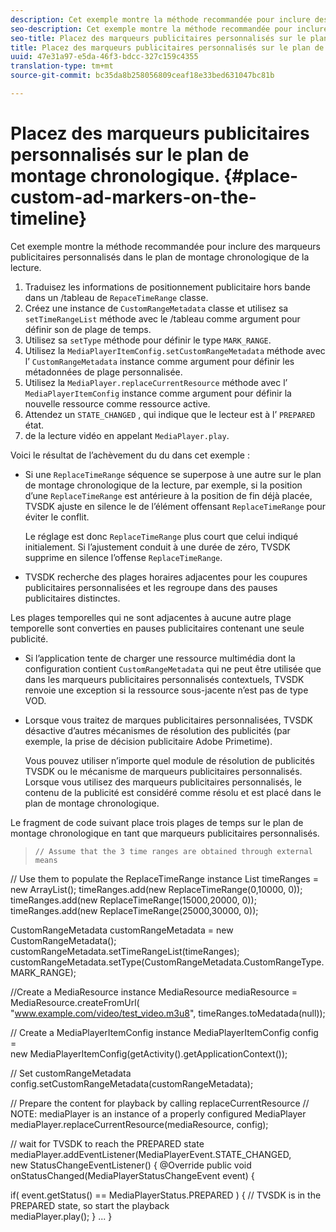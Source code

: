 ```yaml
---
description: Cet exemple montre la méthode recommandée pour inclure des marqueurs publicitaires personnalisés dans le plan de montage chronologique de la lecture.
seo-description: Cet exemple montre la méthode recommandée pour inclure des marqueurs publicitaires personnalisés dans le plan de montage chronologique de la lecture.
seo-title: Placez des marqueurs publicitaires personnalisés sur le plan de montage chronologique.
title: Placez des marqueurs publicitaires personnalisés sur le plan de montage chronologique.
uuid: 47e31a97-e5da-46f3-bdcc-327c159c4355
translation-type: tm+mt
source-git-commit: bc35da8b258056809ceaf18e33bed631047bc81b

---
```



# Placez des marqueurs publicitaires personnalisés sur le plan de montage chronologique. {#place-custom-ad-markers-on-the-timeline}

Cet exemple montre la méthode recommandée pour inclure des marqueurs publicitaires personnalisés dans le plan de montage chronologique de la lecture.

1. Traduisez les informations de positionnement publicitaire hors bande dans un /tableau de `RepaceTimeRange` classe.
1. Créez une instance de `CustomRangeMetadata` classe et utilisez sa `setTimeRangeList` méthode avec le /tableau comme argument pour définir son de plage de temps.
1. Utilisez sa `setType` méthode pour définir le type `MARK_RANGE`.
1. Utilisez la `MediaPlayerItemConfig.setCustomRangeMetadata` méthode avec l’ `CustomRangeMetadata` instance comme argument pour définir les métadonnées de plage personnalisée.
1. Utilisez la `MediaPlayer.replaceCurrentResource` méthode avec l’ `MediaPlayerItemConfig` instance comme argument pour définir la nouvelle ressource comme ressource active.
1. Attendez un `STATE_CHANGED` , qui indique que le lecteur est à l’ `PREPARED` état.
1. de la lecture vidéo en appelant `MediaPlayer.play`.

Voici le résultat de l’achèvement du  du dans cet exemple :

* Si une `ReplaceTimeRange` séquence se superpose à une autre sur le plan de montage chronologique de la lecture, par exemple, si la position  d’une `ReplaceTimeRange` est antérieure à la position de fin déjà placée, TVSDK ajuste en silence le de l’élément offensant `ReplaceTimeRange` pour éviter le conflit.

   Le réglage est donc `ReplaceTimeRange` plus court que celui indiqué initialement. Si l’ajustement conduit à une durée de zéro, TVSDK supprime en silence l’offense `ReplaceTimeRange`.

* TVSDK recherche des plages horaires adjacentes pour les coupures publicitaires personnalisées et les regroupe dans des pauses publicitaires distinctes.

Les plages temporelles qui ne sont adjacentes à aucune autre plage temporelle sont converties en pauses publicitaires contenant une seule publicité.

* Si l’application tente de charger une ressource multimédia dont la configuration contient `CustomRangeMetadata` qui ne peut être utilisée que dans les marqueurs publicitaires personnalisés contextuels, TVSDK renvoie une exception si la ressource sous-jacente n’est pas de type VOD.

* Lorsque vous traitez de marques publicitaires personnalisées, TVSDK désactive d’autres mécanismes de résolution des publicités (par exemple, la prise de décision publicitaire Adobe Primetime).

   Vous pouvez utiliser n’importe quel module de résolution de publicités TVSDK ou le mécanisme de marqueurs publicitaires personnalisés. Lorsque vous utilisez des marqueurs publicitaires personnalisés, le contenu de la publicité est considéré comme résolu et est placé dans le plan de montage chronologique.

Le fragment de code suivant place trois plages de temps sur le plan de montage chronologique en tant que marqueurs publicitaires personnalisés.
>```java>
>// Assume that the 3 time ranges are obtained through external means 
// Use them to populate the ReplaceTimeRange instance 
List<ReplaceTimeRange> timeRanges = new ArrayList<ReplaceTimeRange>(); 
timeRanges.add(new ReplaceTimeRange(0,10000, 0)); 
timeRanges.add(new ReplaceTimeRange(15000,20000, 0)); 
timeRanges.add(new ReplaceTimeRange(25000,30000, 0)); 

CustomRangeMetadata customRangeMetadata = new CustomRangeMetadata(); 
customRangeMetadata.setTimeRangeList(timeRanges); 
customRangeMetadata.setType(CustomRangeMetadata.CustomRangeType.MARK_RANGE); 

//Create a MediaResource instance 
MediaResource mediaResource = MediaResource.createFromUrl( 
       "www.example.com/video/test_video.m3u8", timeRanges.toMedatada(null)); 

// Create a MediaPlayerItemConfig instance 
MediaPlayerItemConfig config =  
 new MediaPlayerItemConfig(getActivity().getApplicationContext()); 

// Set customRangeMetadata 
config.setCustomRangeMetadata(customRangeMetadata); 

// Prepare the content for playback by calling replaceCurrentResource 
// NOTE: mediaPlayer is an instance of a properly configured MediaPlayer  
mediaPlayer.replaceCurrentResource(mediaResource, config); 

// wait for TVSDK to reach the PREPARED state 
mediaPlayer.addEventListener(MediaPlayerEvent.STATE_CHANGED,  
 new StatusChangeEventListener() { 
   @Override 
   public void onStatusChanged(MediaPlayerStatusChangeEvent event) { 

   if( event.getStatus() == MediaPlayerStatus.PREPARED ) { 
       // TVSDK is in the PREPARED state, so start the playback  
       mediaPlayer.play(); 
   } 
   ... 
}
```>

